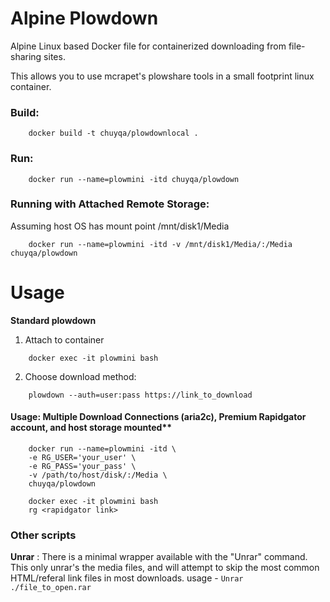 
# Alpine Plowdown 

Alpine Linux based Docker file for containerized downloading from file-sharing sites.

This allows you to use mcrapet's plowshare tools in a small footprint linux container.



### Build:
```
    docker build -t chuyqa/plowdownlocal .
```

### Run:
```
    docker run --name=plowmini -itd chuyqa/plowdown
```

### Running with Attached Remote Storage:
Assuming host OS has mount point /mnt/disk1/Media
```
    docker run --name=plowmini -itd -v /mnt/disk1/Media/:/Media chuyqa/plowdown
```



# Usage

**Standard plowdown**
1. Attach to container
```
    docker exec -it plowmini bash
```

2. Choose download method:
```
    plowdown --auth=user:pass https://link_to_download
```


    
    
#### Usage: Multiple Download Connections (aria2c), Premium Rapidgator account, and host storage mounted**
```
    docker run --name=plowmini -itd \
    -e RG_USER='your_user' \
    -e RG_PASS='your_pass' \
    -v /path/to/host/disk/:/Media \
    chuyqa/plowdown
    
    docker exec -it plowmini bash
    rg <rapidgator link>
```


### Other scripts

**Unrar** : There is a minimal wrapper available with the "Unrar" command. 
    This only unrar's the media files, and will attempt to skip the most
    common HTML/referal link files in most downloads. 
    usage - 
    `Unrar ./file_to_open.rar`

